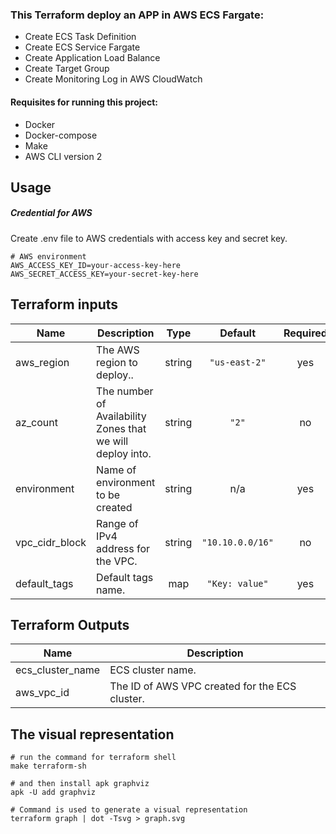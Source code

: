 ### This Terraform deploy an APP in AWS ECS Fargate:

* Create ECS Task Definition
* Create ECS Service Fargate
* Create Application Load Balance
* Create Target Group
* Create Monitoring Log in AWS CloudWatch

#### Requisites for running this project:
- Docker
- Docker-compose
- Make
- AWS CLI version 2

## Usage
##### Credential for AWS
Create .env file to AWS credentials with access key and secret key.
```shell
# AWS environment
AWS_ACCESS_KEY_ID=your-access-key-here
AWS_SECRET_ACCESS_KEY=your-secret-key-here
```

## Terraform inputs

| Name | Description | Type | Default | Required |
|------|-------------|:----:|:-----:|:-----:|
| aws\_region | The AWS region to deploy.. | string | `"us-east-2"` | yes |
| az\_count | The number of Availability Zones that we will deploy into. | string | `"2"` | no |
| environment | Name of environment to be created | string | n/a | yes |
| vpc\_cidr\_block | Range of IPv4 address for the VPC. | string | `"10.10.0.0/16"` | no |
| default\_tags | Default tags name. | map | `"Key: value"` | yes |

## Terraform Outputs

| Name | Description |
|------|-------------|
| ecs_cluster_name | ECS cluster name. |
| aws\_vpc\_id | The ID of AWS VPC created for the ECS cluster. ||

## The visual representation
```shell
# run the command for terraform shell
make terraform-sh

# and then install apk graphviz
apk -U add graphviz

# Command is used to generate a visual representation
terraform graph | dot -Tsvg > graph.svg
```